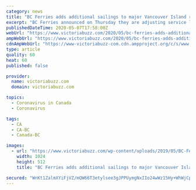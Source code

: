 ```yaml
---
category: news
title: "BC Ferries adds additional sailings to major Vancouver Island route"
excerpt: "BC Ferries announced on Thursday they are adjusting service levels on the Tsawwassen – Swartz Bay route, adding additional sailings to their current schedule. The ferry service says this is to ensure capacity for the continued movement of essential goods to and from Vancouver Island."
publishedDateTime: 2020-05-07T17:58:00Z
webUrl: "https://www.victoriabuzz.com/2020/05/bc-ferries-adds-additional-sailings-to-major-vancouver-island-route/"
ampWebUrl: "https://www.victoriabuzz.com/2020/05/bc-ferries-adds-additional-sailings-to-major-vancouver-island-route/?amp"
cdnAmpWebUrl: "https://www-victoriabuzz-com.cdn.ampproject.org/c/s/www.victoriabuzz.com/2020/05/bc-ferries-adds-additional-sailings-to-major-vancouver-island-route/?amp"
type: article
quality: 60
heat: 60
published: false

provider:
  name: victoriabuzz.com
  domain: victoriabuzz.com

topics:
  - Coronavirus in Canada
  - Coronavirus

tags:
  - CA
  - CA-BC
  - Canada-BC

images:
  - url: "https://www.victoriabuzz.com/wp-content/uploads/2019/05/BC-Ferries-Twitter.jpg"
    width: 1024
    height: 512
    title: "BC Ferries adds additional sailings to major Vancouver Island route"

secured: "WnKt1ZalmXYiFjVZ/mQW66T3etylsee3gJPPUymgNxIIo24wWz15Hy+WhWjCpVuTMHMCtTfV+GV78EXS65CVtLLO/1lULC6p+ruxAGScHt4yRe1w2jvWQtjVNVfQb/qIeD5KHc5bXew0B0DsDCHu0IwwnhWDHZQEx3ZQcV5BziRbbNaDmI3/hwfYjh/AfTrT7rTsBkyAeKLnBZI4JBaDT5lfKgt6+XD9X2IFNOBkeZqoCUKTnmTxj/9YG8Y/uhbovGGH1nx5CuIU3ELPMv9uQrmzurpbSxVOEPERLEKAFCPxGIxK1I9Nfg4i3RY/AfgOj/eDWugQn6gn7ZFl7DrmeGnzjWkx8h/wtkhGGP/6c/uKp8hRPcT2IfKw1Vnty8+bz6MdbMeh7c9nbvsLW77JrZnyFPJ4wP9yxs9Lw7G7vnQ4TUHKa9RlEjJheu0uZ0Dn+DV/x78gh5zTGxaIzBP0c+fsmPLt/Au7hcG9U9LPyBo=;uUo4Tweqhepw6qdhKKUhiw=="
---
```


